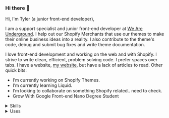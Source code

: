 ### Hi there 👋

<!--
**tyler-vs/tyler-vs** is a ✨ _special_ ✨ repository because its `README.md` (this file) appears on your GitHub profile.

Here are some ideas to get you started:

- 🔭 I’m currently working on ...
- 🌱 I’m currently learning ...
- 👯 I’m looking to collaborate on ...
- 🤔 I’m looking for help with ...
- 💬 Ask me about ...
- 📫 How to reach me: ...
- 😄 Pronouns: ...
- ⚡ Fun fact: ...
-->

Hi, I'm Tyler (a junior front-end developer),

I am a support specialist and junior front-end developer at [We Are Underground](https://www.weareunderground.com/). I help out our Shopify Merchants that use our themes to make their online business ideas into a reality. I also contribute to the theme's code, debug and submit bug fixes and write theme documentation.

I love front-end development and working on the web and with Shopify. I strive to write clean, efficient, problem solving code. I prefer spaces over tabs. I have a website, [my website](https://tylervanschaick.com/), but have a lack of articles to read. Other quick bits:

- I’m currently working on Shopify Themes.
- I’m currently learning Liquid.
- I’m looking to collaborate on something Shopify related.. need to check.
- Grow With Google Front-end Nano Degree Student


<details>
  <summary>Skills</summary>

Here are some things I know

- HTML
- CSS
- Scss
- JavaScript
- Shopify
- Liquid
- jQuery
- Git 
- GitHub
- Terminal.app (CLI)
- Adobe Photoshop
- Responsive Web Design 
- BEM
- Jekyll
- WordPress
- PHP
- Sublime Text 3
- Sublime Merge

</details>

<details>
  <summary>Uses</summary>

My setup includes:

- MacBook Pro 
- Logitech mouse
- Apple Airpod Pros
</details>

